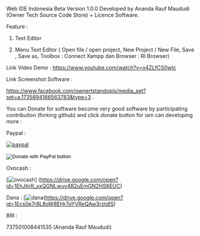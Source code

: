 Web IDE Indonesia Beta Version 1.0.0 Developed by Ananda Rauf Maududi (Owner Tech Source Code Store) + Licence Software. 

Feature :

1. Text Editor 

2. Menu Text Editor ( Open file / open project, New Project / New File, Save , Save as, Toolbox : Connect Xampp dan Browser : RI Browser)

Link Video Demo : https://www.youtube.com/watch?v=o4ZLfCS0wIc 

Link Screenshot Software : 

https://www.facebook.com/ownertstandopis/media_set?set=a.1735694166563783&type=3 .


You can Donate for software become very good software by participating contribution (forking github) and click donate button for iam can developing more : 

Paypal : 

[![paypal](https://www.paypalobjects.com/en_US/i/btn/btn_donateCC_LG.gif)](https://www.paypal.com/cgi-bin/webscr?cmd=_s-xclick&hosted_button_id=2M3R3VLR7BZ36)
<form action="https://www.paypal.com/cgi-bin/webscr" method="post" target="_top">
<input type="hidden" name="cmd" value="_s-xclick" />
<input type="hidden" name="hosted_button_id" value="M2PAQFSADHMTA" />
<input type="image" src="https://www.paypalobjects.com/en_US/i/btn/btn_donateCC_LG.gif" border="0" name="submit" title="PayPal - The safer, easier way to pay online!" alt="Donate with PayPal button"/>
<img alt="" border="0" src="https://www.paypal.com/en_ZA/i/scr/pixel.gif" width="1" height="1"/>
</form>



Ovocash : 

[![ovocash](https://drive.google.com/open?id=1EhJtjrR_xxQGNLwuv4B2uEmGN2HS6EUC)] (https://drive.google.com/open?id=1EhJtjrR_xxQGNLwuv4B2uEmGN2HS6EUC)

Dana : 
[![dana](https://drive.google.com/open?id=1Ecs0e7r8L8oW8EHr7oYVReQAw3rztdIS)(https://drive.google.com/open?id=1Ecs0e7r8L8oW8EHr7oYVReQAw3rztdIS)


BRI : 

737501008441535 (Ananda Rauf Maududi)



